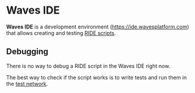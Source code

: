 # Waves IDE

 **Waves IDE** is a development environment (<https://ide.wavesplatform.com>) that allows creating and testing [RIDE scripts](/ride/script.md).

## Debugging

There is no way to debug a RIDE script in the Waves IDE right now.

The best way to check if the script works is to write tests and run them in the [test network](/blockchain/test-network.md).
